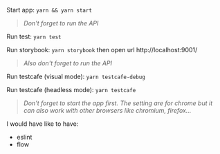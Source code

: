 
Start app: `yarn && yarn start`
> *Don't forget to run the API*

Run test: `yarn test`

Run storybook: `yarn storybook`
then open url http://localhost:9001/
> *Also don't forget to run the API*


Run testcafe (visual mode): `yarn testcafe-debug`

Run testcafe (headless mode): `yarn testcafe`
> *Don't forget to start the app first. The setting are for chrome but it can also work with other browsers like chromium, firefox...*

I would have like to have:

- eslint
- flow
